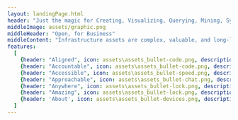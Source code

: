 ```yaml
---
layout: landingPage.html
header: "Just the magic for Creating, Visualizing, Querying, Mining, Synchronizing, Aligning, Securing, and Unlocking the hidden value of your<br>Infrastructure Digital Twin"
middleImage: assets/graphic.png
middleHeader: "Open, for Business"
middleContent: "Infrastructure assets are complex, valuable, and long-lived yet ever-changing. To fulfil the The software to create a Digital Twin to design, build, operate, and maintain them must meet all of those demands. No single software system can possibly meet all of those requirements at once. iModelJs is designed to be flexible and open so that it can be used wherever "
features:
  [
    {header: "Aligned", icon: assets\assets_bullet-code.png, description: "An iModel combines information from many sources - CAD files, BIM files, databases, schematics, spreadsheets, etc. The vocabulary of iModelJs is BIS. More..."},
    {header: "Accountable", icon: assets\assets_bullet-code.png, description: "Change is a first class concept in iModelJs. More..."},
    {header: "Accessible", icon: assets\assets_bullet-speed.png, description: "iModelJs is infinitely scalable. More..."},
    {header: "Approachable", icon: assets\assets_bullet-chat.png, description: "Programmers love iModelJs because it purposely builds on the most modern and popular technologies and frameworks available, minimizing out-of-the-box learning  curve. More..." },
    {header: "Anywhere", icon: assets\assets_bullet-lock.png, description: "Write your application logic and user interface once and run it on Cloud, Desktop, Web, and Mobile. More... "},
    {header: "Amazing", icon: assets\assets_bullet-lock.png, description: "iModelJs handles the complexity of managing large scale distributed Digital Twins efficiently so you can focus on other things. The library is modular so you only use what you need. More..." },
    {header: 'About', icon: assets\assets_bullet-devices.png, description: "There are lots of resources to ask questions, make suggestions, and get help. We'd also love to have your contributions. More..."}
  ]
---
```

